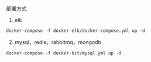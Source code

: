 
部署方式

1. elk

```shell
docker-compose -f docker-elk/docker-compose.yml up -d
```

2. mysql，redis，rabbitmq，mongodb

```shell
docker-compose -f docker-kit/mysql.yml up -d
```

